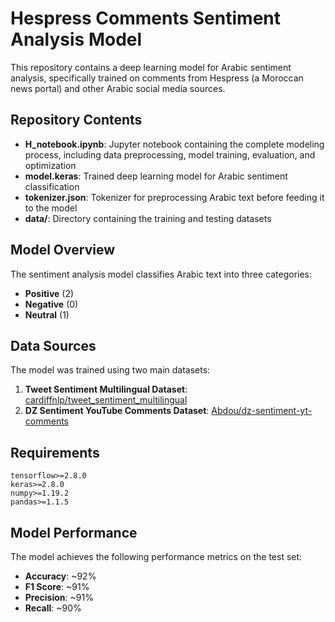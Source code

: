 # Hespress Comments Sentiment Analysis Model

This repository contains a deep learning model for Arabic sentiment analysis, specifically trained on comments from Hespress (a Moroccan news portal) and other Arabic social media sources.

## Repository Contents

- **H_notebook.ipynb**: Jupyter notebook containing the complete modeling process, including data preprocessing, model training, evaluation, and optimization
- **model.keras**: Trained deep learning model for Arabic sentiment classification
- **tokenizer.json**: Tokenizer for preprocessing Arabic text before feeding it to the model
- **data/**: Directory containing the training and testing datasets

## Model Overview

The sentiment analysis model classifies Arabic text into three categories:
- **Positive** (2)
- **Negative** (0)
- **Neutral** (1)

## Data Sources

The model was trained using two main datasets:
1. **Tweet Sentiment Multilingual Dataset**: [cardiffnlp/tweet_sentiment_multilingual](https://huggingface.co/datasets/cardiffnlp/tweet_sentiment_multilingual)
2. **DZ Sentiment YouTube Comments Dataset**: [Abdou/dz-sentiment-yt-comments](https://huggingface.co/datasets/Abdou/dz-sentiment-yt-comments)



## Requirements
```
tensorflow>=2.8.0
keras>=2.8.0
numpy>=1.19.2
pandas>=1.1.5
```

## Model Performance

The model achieves the following performance metrics on the test set:
- **Accuracy**: ~92%
- **F1 Score**: ~91%
- **Precision**: ~91%
- **Recall**: ~90%
